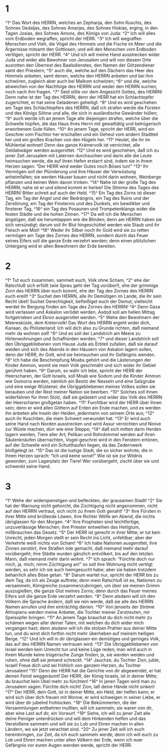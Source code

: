 # 1 
^1^ Das Wort des HERRN, welches an Zephanja, den Sohn Kuschis, des Sohnes Gedaljas, des Sohnes Amarjas, des Sohnes Hiskias, erging, in den Tagen Josias, des Sohnes Amons, des Königs von Juda: ^2^ Ich will alles vom Erdboden wegraffen, spricht der HERR. ^3^ Ich will wegraffen Menschen und Vieh, die Vögel des Himmels und die Fische im Meer und die Ärgernisse mitsamt den Gottlosen, und will den Menschen vom Erdboden vertilgen, spricht der HERR. ^4^ Und ich will meine Hand ausstrecken wider Juda und wider alle Bewohner von Jerusalem und will von diesem Orte ausrotten den Überrest des Baalsdienstes, den Namen der Götzendiener samt den Priestern; ^5^ auch die, welche auf den Dächern das Heer des Himmels anbeten, samt denen, welche den HERRN anbeten und bei ihm schwören, zugleich aber auch bei Malkom schwören; ^6^ und die, welche abweichen von der Nachfolge des HERRN und weder den HERRN suchen, noch nach ihm fragen. ^7^ Seid stille vor dem Angesicht Gottes, des HERRN! Denn nahe ist der Tag des HERRN; denn der HERR hat ein Schlachtopfer zugerichtet, er hat seine Geladenen geheiligt. ^8^ Und es wird geschehen am Tage des Schlachtopfers des HERRN, daß ich strafen werde die Fürsten und des Königs Söhne und alle, die sich in ausländische Gewänder hüllen; ^9^ auch werde ich an jenem Tage alle diejenigen strafen, welche über die Schwelle hüpfen, die das Haus ihres Herrn mit gewalttätig und betrügerisch erworbenem Gute füllen. ^10^ An jenem Tage, spricht der HERR, wird ein Geschrei vom Fischtor her erschallen und ein Geheul vom andern Stadtteil her und ein großes Krachen von den Hügeln her. ^11^ Heulet, die ihr im Mühlental wohnet! Denn das ganze Krämervolk ist vernichtet, alle Geldabwäger werden ausgerottet. ^12^ Und es wird geschehen, daß ich zu jener Zeit Jerusalem mit Laternen durchsuchen und darin alle die Leute heimsuchen werde, die auf ihren Hefen erstarrt sind, indem sie in ihrem Herzen sagen: “Der HERR wird weder Gutes noch Böses tun!” ^13^ Ihr Vermögen soll der Plünderung und ihre Häuser der Verwüstung anheimfallen; sie werden Häuser bauen und nicht darin wohnen, Weinberge pflanzen und keinen Wein davon trinken. ^14^ Nahe ist der große Tag des HERRN; nahe ist er und eilend kommt er herbei! Die Stimme des Tages des HERRN! Bitter schreit auf auch der Held. ^15^ Ein Tag des Zorns ist dieser Tag, ein Tag der Angst und der Bedrängnis, ein Tag des Ruins und der Zerstörung, ein Tag der Finsternis und des Dunkels, ein bewölkter und finsterer Tag, ^16^ ein Tag des Posaunen und Trompetenklangs wider die festen Städte und die hohen Zinnen. ^17^ Da will ich die Menschen ängstigen, daß sie herumtappen wie die Blinden; denn am HERRN haben sie sich versündigt; darum soll ihr Blut hingeschüttet werden wie Staub und ihr Fleisch wie Mist! ^18^ Weder ihr Silber noch ihr Gold wird sie zu retten vermögen am Tage des Zornes des HERRN, sondern durch das Feuer seines Eifers soll die ganze Erde verzehrt werden; denn einen plötzlichen Untergang wird er allen Bewohnern der Erde bereiten. 

# 2 
^1^ Tut euch zusammen, sammelt euch, Volk ohne Scham, ^2^ ehe der Ratschluß sich erfüllt (wie Spreu geht der Tag vorüber!), ehe der grimmige Zorn des HERRN über euch kommt, ehe der Tag des Zornes des HERRN euch ereilt! ^3^ Suchet den HERRN, alle ihr Demütigen im Lande, die ihr sein Recht übet! Suchet Gerechtigkeit, befleißiget euch der Demut; vielleicht werdet ihr Bergung finden am Tage des Zornes des HERRN! ^4^ Denn Gaza wird verlassen und Askalon verödet werden, Asdod soll am hellen Mittag fortgetrieben und Ekron ausgerottet werden. ^5^ Wehe den Bewohnern der Meeresküste, dem Kretervolk! Das Wort des HERRN ergeht wider dich, Kanaan, du Philisterland: Ich will dich also zu Grunde richten, daß niemand mehr da wohnen soll! ^6^ Und es soll der Landstrich am Meere zu Hirtenwohnungen und Schafhürden werden; ^7^ und dieser Landstrich soll den Übriggebliebenen vom Hause Juda als Erbteil zufallen, daß sie darauf weiden und sich des Abends in den Häusern von Askalon lagern sollen, denn der HERR, ihr Gott, wird sie heimsuchen und ihr Gefängnis wenden. ^8^ Ich habe die Beschimpfung Moabs gehört und die Lästerungen der Kinder Ammon, womit sie mein Volk geschmäht und sich wider ihr Gebiet gerühmt haben. ^9^ Darum, so wahr ich lebe, spricht der HERR der Heerscharen, der Gott Israels, soll Moab wie Sodom und die Kinder Ammon wie Gomorra werden, nämlich ein Besitz der Nesseln und eine Salzgrube und eine ewige Wüstenei; die Übriggebliebenen meines Volkes sollen sie berauben und der Rest meiner Nation sie beerben. ^10^ Solches soll ihnen widerfahren für ihren Stolz, daß sie gelästert und wider das Volk des HERRN der Heerscharen großgetan haben. ^11^ Furchtbar wird der HERR über ihnen sein; denn er wird allen Göttern auf Erden ein Ende machen, und es werden ihn anbeten alle Inseln der Heiden, jedermann von seinem Orte aus; ^12^ auch ihr Kuschiten, die mein Schwert verwundet hat. ^13^ Er wird auch seine Hand nach Norden ausstrecken und wird Assur vernichten und Ninive zur Wüste machen, dürr wie eine Steppe; ^14^ daß sich mitten darin Herden lagern werden, Tiere aller Art; Pelikan und Rohrdommel werden auf ihren Säulenknäufen übernachten, Vogel-geschrei wird in den Fenstern ertönen, auf der Schwelle wird ein Schutthaufen liegen, da das Zedernwerk bloßgelegt ist. ^15^ Das ist die lustige Stadt, die so sicher wohnte, die in ihrem Herzen sprach: “Ich und keine sonst!” Wie ist sie zur Wildnis geworden, zum Lagerplatz der Tiere! Wer vorübergeht, zischt über sie und schwenkt seine Hand. 

# 3 
^1^ Wehe der widerspenstigen und befleckten, der grausamen Stadt! ^2^ Sie hat der Warnung nicht gehorcht, die Züchtigung nicht angenommen, nicht auf den HERRN vertraut, sich nicht zu ihrem Gott genaht! ^3^ Ihre Fürsten in ihrer Mitte sind brüllende Löwen, ihre Richter Wölfe am Abend, die nichts übriglassen für den Morgen. ^4^ Ihre Propheten sind leichtfertige, unzuverlässige Menschen; ihre Priester entweihen das Heiligtum, mißbrauchen das Gesetz. ^5^ Der HERR ist gerecht in ihrer Mitte; er tut kein Unrecht, jeden Morgen stellt er sein Recht ins Licht, unfehlbar; aber der Verkehrte weiß nichts von Scham! ^6^ Ich habe Nationen ausgerottet, ihre Zinnen zerstört, ihre Straßen öde gemacht, daß niemand mehr darauf vorübergeht; ihre Städte wurden gänzlich entvölkert, bis auf den letzten Mann, daß niemand mehr darin wohnt. ^7^ Ich sprach: “Fürchte doch nur mich, ja, mich; nimm Züchtigung an!” so soll ihre Wohnung nicht vertilgt werden, so sehr ich sie auch heimgesucht habe; aber sie haben trotzdem beharrlich alles Böse getan. ^8^ Darum wartet nur, spricht der HERR bis zu dem Tag, da ich als Zeuge auftrete; denn mein Ratschluß ist es, Nationen zu versammeln, Königreiche zusammenzubringen, um über sie meinen Grimm auszugießen, die ganze Glut meines Zorns; denn durch das Feuer meines Eifers soll die ganze Erde verzehrt werden. ^9^ Denn alsdann will ich den Völkern die Sprache ändern, daß sie rein werde, daß sie alle des HERRN Namen anrufen und ihm einträchtig dienen. ^10^ Von jenseits der Ströme Äthiopiens werden meine Anbeter, die Tochter meiner Zerstreuten, mir Speisopfer bringen. ^11^ An jenem Tage brauchst du dich nicht mehr zu schämen wegen aller deiner Taten, mit welchen du dich wider mich vergangen hast; denn alsdann will ich die stolzen Prahler aus deiner Mitte tun, und du wirst dich forthin nicht mehr überheben auf meinem heiligen Berge. ^12^ Und ich will in dir übriglassen ein demütiges und geringes Volk, das auf des HERRN Namen vertrauen wird. ^13^ Die Übriggebliebenen von Israel werden kein Unrecht tun und keine Lüge reden; man wird auch in ihrem Munde keine trügerische Zunge finden; ja, sie werden weiden und ruhen, ohne daß sie jemand schreckt. ^14^ Jauchze, du Tochter Zion, juble, Israel! Freue dich und sei fröhlich von ganzem Herzen, du Tochter Jerusalem! ^15^ Denn der HERR hat die Gerichte von dir abgewendet, er hat deinen Feind weggeräumt! Der HERR, der König Israels, ist in deiner Mitte; du brauchst kein Übel mehr zu fürchten! ^16^ In jenen Tagen wird man zu Jerusalem sagen: Fürchte dich nicht! Zion, laß deine Hände nicht sinken! ^17^ Der HERR, dein Gott, ist in deiner Mitte, ein Held, der helfen kann; er wird sich über dich freuen mit Wonne, er wird schweigen in seiner Liebe, er wird über dir jubelnd frohlocken. ^18^ Die Bekümmerten, die der Versammlungen entbehren mußten, will ich sammeln; sie waren von dir, aber eine Last auf dir, ein Vorwurf. ^19^ Siehe, ich will zu jener Zeit alle deine Peiniger unterdrücken und will dem Hinkenden helfen und das Verstoßene sammeln und will sie zu Lob und Ehren machen in allen Ländern, wo sie jetzt verachtet sind. ^20^ Zu jener Zeit will ich euch hereinbringen, zur Zeit, da ich euch sammeln werde; denn ich will euch zu Lob und Ehren machen unter allen Völkern der Erde, wenn ich euer Gefängnis vor euren Augen wenden werde, spricht der HERR. 
